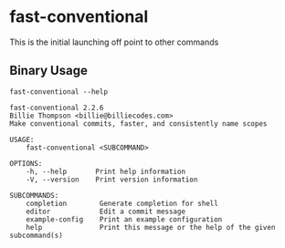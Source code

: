 # fast-conventional

This is the initial launching off point to other commands

## Binary Usage

``` shell,script(name="help",expected_exit_code=0)
fast-conventional --help
```

``` text,verify(script_name="help",stream=stdout)
fast-conventional 2.2.6
Billie Thompson <billie@billiecodes.com>
Make conventional commits, faster, and consistently name scopes

USAGE:
    fast-conventional <SUBCOMMAND>

OPTIONS:
    -h, --help       Print help information
    -V, --version    Print version information

SUBCOMMANDS:
    completion        Generate completion for shell
    editor            Edit a commit message
    example-config    Print an example configuration
    help              Print this message or the help of the given subcommand(s)
```
